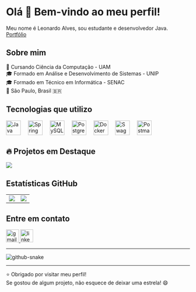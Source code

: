 # Olá 👋 Bem-vindo ao meu perfil!

Meu nome é Leonardo Alves, sou estudante e desenvolvedor Java.  
<a href="https://leoalves02.github.io/Portfolio/" target="_blank">Portfólio</a>

## Sobre mim

📝 Cursando Ciência da Computação - UAM  
🎓 Formado em Análise e Desenvolvimento de Sistemas - UNIP  
🎓 Formado em Técnico em Informática - SENAC  
📍 São Paulo, Brasil 🇧🇷    

## Tecnologias que utilizo 

<div align="left">  
  <img src="https://cdn.jsdelivr.net/gh/devicons/devicon/icons/java/java-original.svg" height="40" alt="Java logo" />  
  <img width="12" />  
  <img src="https://cdn.jsdelivr.net/gh/devicons/devicon/icons/spring/spring-original.svg" height="40" alt="Spring logo" />  
  <img width="12" />  
  <img src="https://cdn.jsdelivr.net/gh/devicons/devicon/icons/mysql/mysql-original.svg" height="40" alt="MySQL logo" />  
  <img width="12" />  
  <img src="https://cdn.jsdelivr.net/gh/devicons/devicon/icons/postgresql/postgresql-original.svg" height="40" alt="PostgreSQL logo" />  
  <img width="12" />  
  <img src="https://cdn.jsdelivr.net/gh/devicons/devicon/icons/docker/docker-original.svg" height="40" alt="Docker logo" />  
  <img width="12" />  
  <img src="https://cdn.jsdelivr.net/gh/devicons/devicon@latest/icons/swagger/swagger-original.svg" height="40" alt="Swagger logo" />
  <img width="12" />  
  <img src="https://cdn.jsdelivr.net/gh/devicons/devicon/icons/postman/postman-original.svg" height="40" alt="Postman logo" />  
</div>

## 🔥 Projetos em Destaque

<a href="https://github.com/LeoAlves02/qrcode-generator" target="_blank">
  <img src="https://github-readme-stats.vercel.app/api/pin/?username=LeoAlves02&repo=qrcode-generator&theme=night-owl" />
</a>

## Estatísticas GitHub

<table>
  <tr>
    <td><img src="https://github-readme-stats.vercel.app/api/top-langs?username=LeoAlves02&layout=compact&langs_count=5&theme=night-owl&hide_border=false&cache_seconds=1&timestamp=2025-04-22" /></td>
    <td><img src="https://github-readme-stats.vercel.app/api?username=LeoAlves02&hide=issues&show_icons=true&count_private=true&theme=night-owl&hide_border=false&rank_icon=github&cache_seconds=1" /></td>
  </tr>
</table>

## Entre em contato

<div align="left">
  <a href="mailto:leoalvesbico@gmail.com" target="_blank">
    <img src="https://img.shields.io/static/v1?message=Gmail&logo=gmail&label=&color=D14836&logoColor=white&labelColor=&style=for-the-badge" height="35" alt="gmail logo" />
  </a>
  <a href="https://www.linkedin.com/in/leonardo-alves-727608208/" target="_blank">
    <img src="https://img.shields.io/static/v1?message=LinkedIn&logo=linkedin&label=&color=0077B5&logoColor=white&labelColor=&style=for-the-badge" height="35" alt="linkedin logo" />
  </a>
</div>

---

<picture>
  <source media="(prefers-color-scheme: dark)" srcset="https://raw.githubusercontent.com/tobiasmeyhoefer/tobiasmeyhoefer/output/github-snake-dark.svg" />
  <source media="(prefers-color-scheme: light)" srcset="https://raw.githubusercontent.com/tobiasmeyhoefer/tobiasmeyhoefer/output/github-snake.svg" />
  <img alt="github-snake" src="https://raw.githubusercontent.com/tobiasmeyhoefer/tobiasmeyhoefer/output/github-snake.svg" />
</picture>

---

⭐ Obrigado por visitar meu perfil!  
Se gostou de algum projeto, não esquece de deixar uma estrela! 😄
